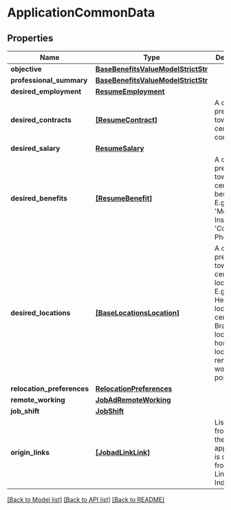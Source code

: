 # ApplicationCommonData


## Properties
Name | Type | Description | Notes
------------ | ------------- | ------------- | -------------
**objective** | [**BaseBenefitsValueModelStrictStr**](BaseBenefitsValueModelStrictStr.md) |  | [optional] 
**professional_summary** | [**BaseBenefitsValueModelStrictStr**](BaseBenefitsValueModelStrictStr.md) |  | [optional] 
**desired_employment** | [**ResumeEmployment**](ResumeEmployment.md) |  | [optional] 
**desired_contracts** | [**[ResumeContract]**](ResumeContract.md) | A candidate preference towards certain contracts. | [optional] 
**desired_salary** | [**ResumeSalary**](ResumeSalary.md) |  | [optional] 
**desired_benefits** | [**[ResumeBenefit]**](ResumeBenefit.md) | A candidate preference towards certain benefits. E.g.: &#39;Medical Insurance&#39;, &#39;Company Phone&#39;, etc.. | [optional] 
**desired_locations** | [**[BaseLocationsLocation]**](BaseLocationsLocation.md) | A candidate preference towards certain locations. E.g.: Headquarter location, a certain Branch location or home location if remote working is possible. | [optional] 
**relocation_preferences** | [**RelocationPreferences**](RelocationPreferences.md) |  | [optional] 
**remote_working** | [**JobAdRemoteWorking**](JobAdRemoteWorking.md) |  | [optional] 
**job_shift** | [**JobShift**](JobShift.md) |  | [optional] 
**origin_links** | [**[JobadLinkLink]**](JobadLinkLink.md) | List of links from which the application is coming from. E.g.: LinkedIn, Indeed, etc.. | [optional] 

[[Back to Model list]](../README.md#documentation-for-models) [[Back to API list]](../README.md#documentation-for-api-endpoints) [[Back to README]](../README.md)


